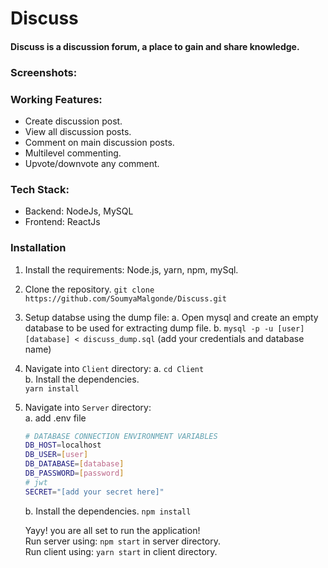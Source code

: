 # Discuss

#### Discuss is a discussion forum, a place to gain and share knowledge. 

### Screenshots: 

### Working Features: 

- Create discussion post. 
- View all discussion posts. 
- Comment on main discussion posts. 
- Multilevel commenting. 
- Upvote/downvote any comment. 

### Tech Stack: 

- Backend: NodeJs, MySQL 
- Frontend: ReactJs 

### Installation 

1.  Install the requirements: Node.js, yarn, npm, mySql. 
2.  Clone the repository. 
    `git clone https://github.com/SoumyaMalgonde/Discuss.git` 
3.  Setup databse using the dump file: 
    a. Open mysql and create an empty database to be used for extracting dump file. 
    b. `mysql -p -u [user] [database] < discuss_dump.sql` (add your credentials and database name)  
4.  Navigate into `Client` directory: 
    a. `cd Client`  
    b. Install the dependencies.  
    `yarn install`  
5.  Navigate into `Server` directory:   
    a. add .env file 
    ```sh 
    # DATABASE CONNECTION ENVIRONMENT VARIABLES
    DB_HOST=localhost
    DB_USER=[user]
    DB_DATABASE=[database]
    DB_PASSWORD=[password]
    # jwt
    SECRET="[add your secret here]"
    ```
    b. Install the dependencies.
    `npm install`
    
    Yayy! you are all set to run the application!  
    Run server using: `npm start` in server directory.  
    Run client using: `yarn start` in client directory.  
